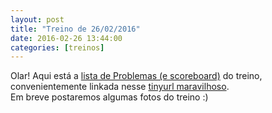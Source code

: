 ```yaml
---
layout: post
title: "Treino de 26/02/2016"
date: 2016-02-26 13:44:00
categories: [treinos]
---
```


Olar! Aqui está a [lista de Problemas (e scoreboard)](https://docs.google.com/spreadsheets/d/1cUfQFUy7nLe1xiK5tqNhD7Og9FXGJKgmrvvOxnWan9E/edit#gid=0) do treino, convenientemente linkada nesse [tinyurl maravilhoso](http://tinyurl.com/maratonalista).  
Em breve postaremos algumas fotos do treino :)
